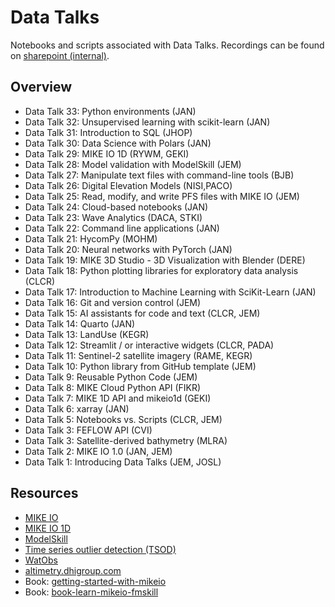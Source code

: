 # Data Talks
Notebooks and scripts associated with Data Talks. Recordings can be found on [sharepoint (internal)](https://dhigroup.sharepoint.com/sites/TechnologyandInnovation/SitePages/DnA-Datatalks.aspx).

## Overview

* Data Talk 33: Python environments (JAN)
* Data Talk 32: Unsupervised learning with scikit-learn (JAN)
* Data Talk 31: Introduction to SQL (JHOP)
* Data Talk 30: Data Science with Polars (JAN)
* Data Talk 29: MIKE IO 1D (RYWM, GEKI)
* Data Talk 28: Model validation with ModelSkill (JEM)
* Data Talk 27: Manipulate text files with command-line tools (BJB)
* Data Talk 26: Digital Elevation Models (NISI,PACO)
* Data Talk 25: Read, modify, and write PFS files with MIKE IO (JEM)
* Data Talk 24: Cloud-based notebooks (JAN)
* Data Talk 23: Wave Analytics (DACA, STKI)
* Data Talk 22: Command line applications (JAN)
* Data Talk 21: HycomPy (MOHM)
* Data Talk 20: Neural networks with PyTorch (JAN)
* Data Talk 19: MIKE 3D Studio - 3D Visualization with Blender (DERE)
* Data Talk 18: Python plotting libraries for exploratory data analysis (CLCR)
* Data Talk 17: Introduction to Machine Learning with SciKit-Learn (JAN)
* Data Talk 16: Git and version control (JEM)
* Data Talk 15: AI assistants for code and text (CLCR, JEM)
* Data Talk 14: Quarto (JAN)
* Data Talk 13: LandUse (KEGR)
* Data Talk 12: Streamlit / or interactive widgets (CLCR, PADA)
* Data Talk 11: Sentinel-2 satellite imagery (RAME, KEGR)
* Data Talk 10: Python library from GitHub template (JEM)
* Data Talk 9: Reusable Python Code (JEM)
* Data Talk 8: MIKE Cloud Python API (FIKR)
* Data Talk 7: MIKE 1D API and mikeio1d (GEKI)
* Data Talk 6: xarray (JAN)
* Data Talk 5: Notebooks vs. Scripts (CLCR, JEM)
* Data Talk 3: FEFLOW API (CVI)
* Data Talk 3: Satellite-derived bathymetry (MLRA)
* Data Talk 2: MIKE IO 1.0 (JAN, JEM)
* Data Talk 1: Introducing Data Talks (JEM, JOSL)

## Resources 

* [MIKE IO](https://github.com/DHI/mikeio)
* [MIKE IO 1D](https://github.com/DHI/mikeio1d)
* [ModelSkill](https://github.com/DHI/modelskill)
* [Time series outlier detection (TSOD)](https://github.com/DHI/tsod)
* [WatObs](https://github.com/DHI/watobs)
* [altimetry.dhigroup.com](https://altimetry.dhigroup.com)
* Book: [getting-started-with-mikeio](https://dhi.github.io/getting-started-with-mikeio/intro.html)
* Book: [book-learn-mikeio-fmskill](https://dhi.github.io/book-learn-mikeio-fmskill/intro.html)

